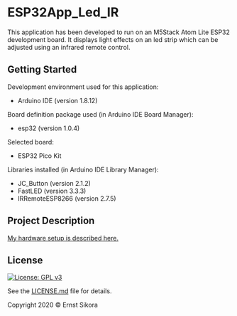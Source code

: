 # ESP32App_Led_IR

This application has been developed to run on an M5Stack Atom Lite ESP32 development board. It displays light effects on an led strip which can be adjusted using an infrared remote control.

## Getting Started
Development environment used for this application:
- Arduino IDE (version 1.8.12)

Board definition package used (in Arduino IDE Board Manager):
- esp32 (version 1.0.4)

Selected board:
- ESP32 Pico Kit

Libraries installed (in Arduino IDE Library Manager):
- JC_Button (version 2.1.2)
- FastLED (version 3.3.3)
- IRRemoteESP8266 (version 2.7.5)

## Project Description

[My hardware setup is described here.](https://m5stack.hackster.io/Slartibartfass/night-lamp-with-atom-lite-neopixel-strip-and-ir-remote-f674fd/)

## License

[![License: GPL v3](https://img.shields.io/badge/License-GPLv3-blue.svg)](https://www.gnu.org/licenses/gpl-3.0)

See the [LICENSE.md](LICENSE.md) file for details.

Copyright 2020 © Ernst Sikora
